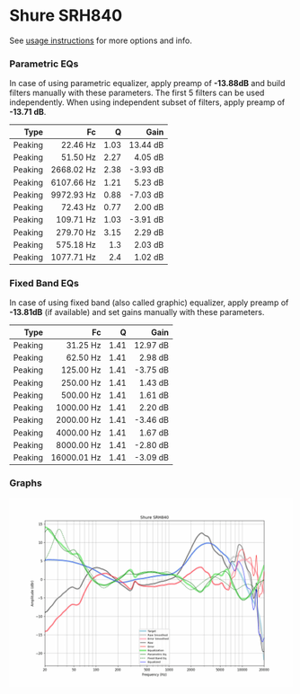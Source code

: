# Shure SRH840
See [usage instructions](https://github.com/jaakkopasanen/AutoEq#usage) for more options and info.

### Parametric EQs
In case of using parametric equalizer, apply preamp of **-13.88dB** and build filters manually
with these parameters. The first 5 filters can be used independently.
When using independent subset of filters, apply preamp of **-13.71 dB**.

| Type    | Fc         |    Q | Gain     |
|--------:|-----------:|-----:|---------:|
| Peaking | 22.46 Hz   | 1.03 | 13.44 dB |
| Peaking | 51.50 Hz   | 2.27 | 4.05 dB  |
| Peaking | 2668.02 Hz | 2.38 | -3.93 dB |
| Peaking | 6107.66 Hz | 1.21 | 5.23 dB  |
| Peaking | 9972.93 Hz | 0.88 | -7.03 dB |
| Peaking | 72.43 Hz   | 0.77 | 2.00 dB  |
| Peaking | 109.71 Hz  | 1.03 | -3.91 dB |
| Peaking | 279.70 Hz  | 3.15 | 2.29 dB  |
| Peaking | 575.18 Hz  | 1.3  | 2.03 dB  |
| Peaking | 1077.71 Hz | 2.4  | 1.02 dB  |

### Fixed Band EQs
In case of using fixed band (also called graphic) equalizer, apply preamp of **-13.81dB**
(if available) and set gains manually with these parameters.

| Type    | Fc          |    Q | Gain     |
|--------:|------------:|-----:|---------:|
| Peaking | 31.25 Hz    | 1.41 | 12.97 dB |
| Peaking | 62.50 Hz    | 1.41 | 2.98 dB  |
| Peaking | 125.00 Hz   | 1.41 | -3.75 dB |
| Peaking | 250.00 Hz   | 1.41 | 1.43 dB  |
| Peaking | 500.00 Hz   | 1.41 | 1.61 dB  |
| Peaking | 1000.00 Hz  | 1.41 | 2.20 dB  |
| Peaking | 2000.00 Hz  | 1.41 | -3.46 dB |
| Peaking | 4000.00 Hz  | 1.41 | 1.67 dB  |
| Peaking | 8000.00 Hz  | 1.41 | -2.80 dB |
| Peaking | 16000.01 Hz | 1.41 | -3.09 dB |

### Graphs
![](./Shure%20SRH840.png)